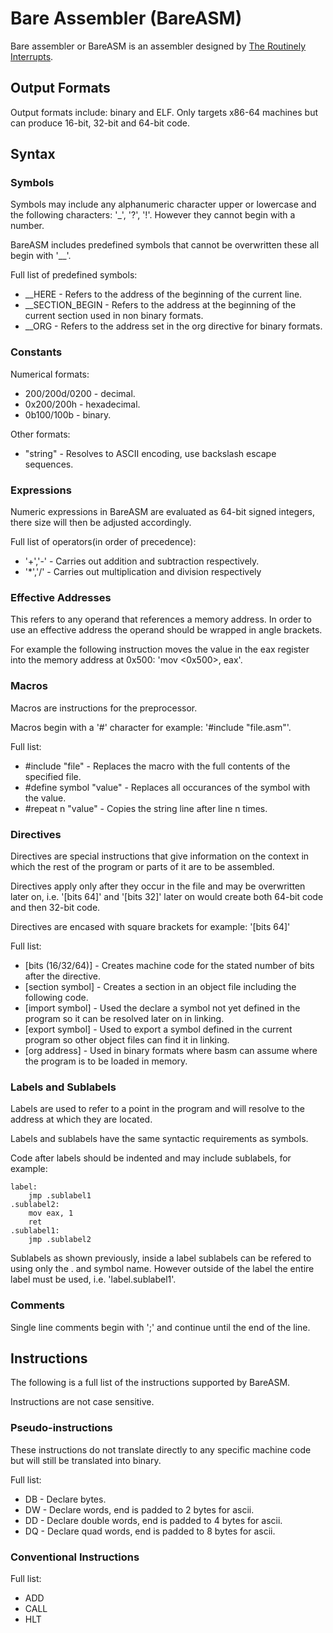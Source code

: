 # Bare Assembler (BareASM) #

Bare assembler or BareASM is an assembler designed by [The Routinely Interrupts](https://theroutinelyinterrupts.substack.com/).

## Output Formats ##

Output formats include: binary and ELF. Only targets x86-64 machines but can produce 16-bit, 32-bit and 64-bit code.

## Syntax ##

### Symbols ###

Symbols may include any alphanumeric character upper or lowercase and the following characters: '_', '?', '!'. However they cannot begin with a number.

BareASM includes predefined symbols that cannot be overwritten these all begin with '__'.

Full list of predefined symbols:
 - __HERE - Refers to the address of the beginning of the current line.
 - __SECTION_BEGIN - Refers to the address at the beginning of the current section used in non binary formats.
 - __ORG - Refers to the address set in the org directive for binary formats.

### Constants ###

Numerical formats:
 - 200/200d/0200 - decimal.
 - 0x200/200h - hexadecimal.
 - 0b100/100b - binary.

Other formats:
 - "string" - Resolves to ASCII encoding, use backslash escape sequences.

### Expressions ###

Numeric expressions in BareASM are evaluated as 64-bit signed integers, there size will then be adjusted accordingly.

Full list of operators(in order of precedence):
 - '+','-' - Carries out addition and subtraction respectively.
 - '*','/' - Carries out multiplication and division respectively

### Effective Addresses ###

This refers to any operand that references a memory address. In order to use an effective address the operand should be wrapped in angle brackets.

For example the following instruction moves the value in the eax register into the memory address at 0x500: 'mov <0x500>, eax'.

### Macros ###

Macros are instructions for the preprocessor.

Macros begin with a '#' character for example: '#include "file.asm"'.

Full list:
 - #include "file" - Replaces the macro with the full contents of the specified file.
 - #define symbol "value" - Replaces all occurances of the symbol with the value.
 - #repeat n "value" - Copies the string line after line n times. 

### Directives ###

Directives are special instructions that give information on the context in which the rest of the program or parts of it are to be assembled.

Directives apply only after they occur in the file and may be overwritten later on, i.e. '[bits 64]' and '[bits 32]' later on would create both 64-bit code and then 32-bit code.

Directives are encased with square brackets for example: '[bits 64]'

Full list:
 - [bits (16/32/64)] - Creates machine code for the stated number of bits after the directive.
 - [section symbol] - Creates a section in an object file including the following code.
 - [import symbol] - Used the declare a symbol not yet defined in the program so it can be resolved later on in linking.
 - [export symbol] - Used to export a symbol defined in the current program so other object files can find it in linking.
 - [org address] - Used in binary formats where basm can assume where the program is to be loaded in memory.

### Labels and Sublabels ###

Labels are used to refer to a point in the program and will resolve to the address at which they are located.

Labels and sublabels have the same syntactic requirements as symbols.

Code after labels should be indented and may include sublabels, for example:
````
label:
    jmp .sublabel1
.sublabel2:
    mov eax, 1
    ret
.sublabel1:
    jmp .sublabel2
````

Sublabels as shown previously, inside a label sublabels can be refered to using only the . and symbol name. However outside of the label the entire label must be used, i.e. 'label.sublabel1'.

### Comments ###

Single line comments begin with ';' and continue until the end of the line.

## Instructions ##

The following is a full list of the instructions supported by BareASM.

Instructions are not case sensitive.

### Pseudo-instructions ###

These instructions do not translate directly to any specific machine code but will still be translated into binary.

Full list:
 - DB - Declare bytes.
 - DW - Declare words, end is padded to 2 bytes for ascii.
 - DD - Declare double words, end is padded to 4 bytes for ascii.
 - DQ - Declare quad words, end is padded to 8 bytes for ascii.

### Conventional Instructions ###

Full list:
 - ADD
 - CALL
 - HLT